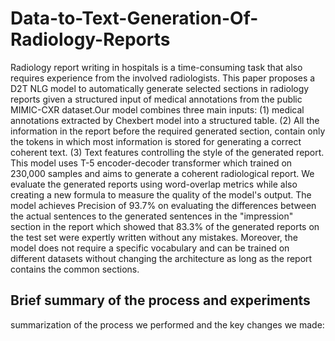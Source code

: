 # Data-to-Text-Generation-Of-Radiology-Reports
Radiology report writing in hospitals is a time-consuming task that also requires experience from the involved radiologists. This paper proposes a D2T NLG model to automatically generate selected sections in radiology reports given a structured input of medical annotations from the public MIMIC-CXR dataset.Our model combines three main inputs: (1) medical annotations extracted by Chexbert model into a structured table. (2) All the information in the report before the required generated section, contain only the tokens in which most information is stored for generating a correct coherent text. (3) Text features controlling the style of the generated report. This model uses T-5 encoder-decoder transformer which trained on 230,000 samples and aims to generate a coherent radiological report. We evaluate the generated reports using word-overlap metrics while also creating a new formula to measure the quality of the model's output. The model achieves Precision of 93.7\% on evaluating the differences between the actual sentences to the generated sentences in the "impression" section in the report which showed that 83.3\% of the generated reports on the test set were expertly written without any mistakes. Moreover, the model does not require a specific vocabulary and can be trained on different datasets without changing the architecture as long as the report contains the common sections.

## Brief summary of the process and experiments

summarization of the process we performed and the key changes we made:
